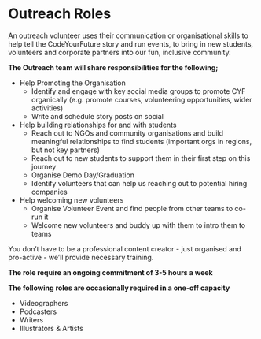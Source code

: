 # Outreach Roles

An outreach volunteer uses their communication or organisational skills to help tell the CodeYourFuture story and run events, to bring in new students, volunteers and corporate partners into our fun, inclusive community.

**The Outreach team will share responsibilities for the following;**

* Help Promoting the Organisation 
  * Identify and engage with key social media groups to promote CYF organically (e.g. promote courses, volunteering opportunities, wider activities)
  * Write and schedule story posts on social
* Help building relationships for and with students 
  * Reach out to NGOs and community organisations and build meaningful relationships to find students (important orgs in regions, but not key partners)
  * Reach out to new students to support them in their first step on this journey
  * Organise Demo Day/Graduation 
  * Identify volunteers that can help us reaching out to potential hiring companies
* Help welcoming new volunteers 
  * Organise Volunteer Event and find people from other teams to co-run it
  * Welcome new volunteers and buddy up with them to intro them to teams

You don’t have to be a professional content creator - just organised and pro-active - we’ll provide necessary training.

**The role require an ongoing commitment of 3-5 hours a week**

**The following roles are occasionally required in a one-off capacity**

* Videographers
* Podcasters
* Writers
* Illustrators & Artists
